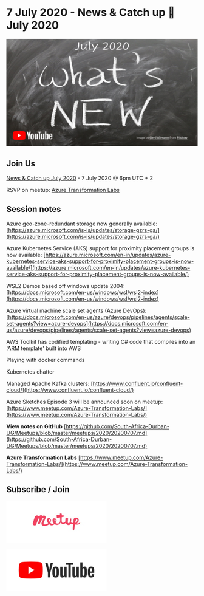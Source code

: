 # 7 July 2020 - News & Catch up 📰 July 2020

[![](files/20200707/cover.jpg)](https://www.youtube.com/watch?v=YJWdqKeuV08)

## Join Us

[News & Catch up July 2020](https://www.meetup.com/Azure-Transformation-Labs/events/271041672/) - 7 July 2020 @ 6pm UTC + 2

RSVP on meetup: [Azure Transformation Labs](https://www.meetup.com/Azure-Transformation-Labs/)

## Session notes

Azure geo-zone-redundant storage now generally available:
[https://azure.microsoft.com/is-is/updates/storage-gzrs-ga/](https://azure.microsoft.com/is-is/updates/storage-gzrs-ga/)

Azure Kubernetes Service (AKS) support for proximity placement groups is now available:
[https://azure.microsoft.com/en-in/updates/azure-kubernetes-service-aks-support-for-proximity-placement-groups-is-now-available/](https://azure.microsoft.com/en-in/updates/azure-kubernetes-service-aks-support-for-proximity-placement-groups-is-now-available/)

WSL2 Demos based off windows update 2004:
[https://docs.microsoft.com/en-us/windows/wsl/wsl2-index](https://docs.microsoft.com/en-us/windows/wsl/wsl2-index)

Azure virtual machine scale set agents (Azure DevOps):
[https://docs.microsoft.com/en-us/azure/devops/pipelines/agents/scale-set-agents?view=azure-devops](https://docs.microsoft.com/en-us/azure/devops/pipelines/agents/scale-set-agents?view=azure-devops)

AWS Toolkit has codified templating - writing C# code that compiles into an 'ARM template' built into AWS

Playing with docker commands

Kubernetes chatter

Managed Apache Kafka clusters:
[https://www.confluent.io/confluent-cloud/](https://www.confluent.io/confluent-cloud/)

Azure Sketches Episode 3 will be announced soon on meetup:
[https://www.meetup.com/Azure-Transformation-Labs/](https://www.meetup.com/Azure-Transformation-Labs/)

**View notes on GitHub**
[https://github.com/South-Africa-Durban-UG/Meetups/blob/master/meetups/2020/20200707.md](https://github.com/South-Africa-Durban-UG/Meetups/blob/master/meetups/2020/20200707.md)

**Azure Transformation Labs**
[https://www.meetup.com/Azure-Transformation-Labs/](https://www.meetup.com/Azure-Transformation-Labs/)

## Subscribe / Join

[![Azure Transformation Labs](files/_common/meetup.jpg)](https://www.meetup.com/Azure-Transformation-Labs/)

[![South Africa Durban UG](files/_common/YouTube.jpg)](https://www.youtube.com/channel/UCLiY63qnSK5H619_uKSue4g)
